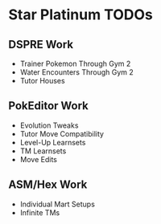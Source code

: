 # Star Platinum TODOs

## DSPRE Work

- Trainer Pokemon Through Gym 2
- Water Encounters Through Gym 2
- Tutor Houses

## PokEditor Work

- Evolution Tweaks
- Tutor Move Compatibility
- Level-Up Learnsets
- TM Learnsets
- Move Edits

## ASM/Hex Work

- Individual Mart Setups
- Infinite TMs